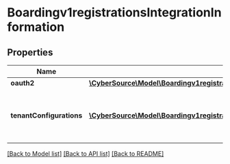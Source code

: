 # Boardingv1registrationsIntegrationInformation

## Properties
Name | Type | Description | Notes
------------ | ------------- | ------------- | -------------
**oauth2** | [**\CyberSource\Model\Boardingv1registrationsIntegrationInformationOauth2[]**](Boardingv1registrationsIntegrationInformationOauth2.md) |  | [optional] 
**tenantConfigurations** | [**\CyberSource\Model\Boardingv1registrationsIntegrationInformationTenantConfigurations[]**](Boardingv1registrationsIntegrationInformationTenantConfigurations.md) | tenantConfigurations is an array of objects that includes the tenant information this merchant is associated with. | [optional] 

[[Back to Model list]](../README.md#documentation-for-models) [[Back to API list]](../README.md#documentation-for-api-endpoints) [[Back to README]](../README.md)


